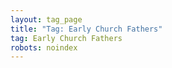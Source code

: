 ```yaml
---
layout: tag_page
title: "Tag: Early Church Fathers"
tag: Early Church Fathers
robots: noindex
---
```

